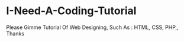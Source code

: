 # I-Need-A-Coding-Tutorial
Please Gimme Tutorial Of Web Designing, Such As : HTML, CSS, PHP,, Thanks
